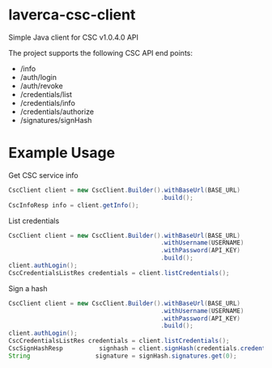 # laverca-csc-client
Simple Java client for CSC v1.0.4.0 API

The project supports the following CSC API end points:
- /info
- /auth/login
- /auth/revoke
- /credentials/list
- /credentials/info
- /credentials/authorize
- /signatures/signHash

# Example Usage
Get CSC service info
```java
CscClient client = new CscClient.Builder().withBaseUrl(BASE_URL)
                                          .build();
CscInfoResp info = client.getInfo();
```

List credentials
```java
CscClient client = new CscClient.Builder().withBaseUrl(BASE_URL)
                                          .withUsername(USERNAME)
                                          .withPassword(API_KEY)
                                          .build();
client.authLogin();
CscCredentialsListRes credentials = client.listCredentials();
```

Sign a hash
```java
CscClient client = new CscClient.Builder().withBaseUrl(BASE_URL)
                                          .withUsername(USERNAME)
                                          .withPassword(API_KEY)
                                          .build();
client.authLogin();
CscCredentialsListRes credentials = client.listCredentials();
CscSignHashResp          signhash = client.signHash(credentials.credentialIDs.get(0), Arrays.asList(SHA256_HASH), CscClient.RSA_WITH_SHA256);
String                  signature = signHash.signatures.get(0);
```
